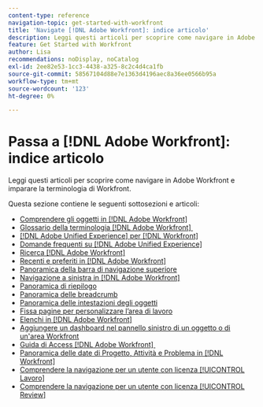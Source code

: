 ```yaml
---
content-type: reference
navigation-topic: get-started-with-workfront
title: 'Navigate [!DNL Adobe Workfront]: indice articolo'
description: Leggi questi articoli per scoprire come navigare in Adobe Workfront e imparare la terminologia di Workfront.
feature: Get Started with Workfront
author: Lisa
recommendations: noDisplay, noCatalog
exl-id: 2ee82e53-1cc3-4438-a325-8c2c4d4ca1fb
source-git-commit: 58567104d88e7e1363d4196aec8a36ee0566b95a
workflow-type: tm+mt
source-wordcount: '123'
ht-degree: 0%

---
```


# Passa a [!DNL Adobe Workfront]: indice articolo

<!-- Audited: 12/2023 -->

Leggi questi articoli per scoprire come navigare in Adobe Workfront e imparare la terminologia di Workfront.

Questa sezione contiene le seguenti sottosezioni e articoli:

* [Comprendere gli oggetti in [!DNL Adobe Workfront]](../../workfront-basics/navigate-workfront/workfront-navigation/understand-objects.md)
* [Glossario della terminologia  [!DNL Adobe Workfront] &#x200B;](../../workfront-basics/navigate-workfront/workfront-navigation/workfront-terminology-glossary.md)
* [[!DNL Adobe Unified Experience] per  [!DNL Workfront]](/help/quicksilver/workfront-basics/navigate-workfront/workfront-navigation/adobe-unified-experience.md)
* [Domande frequenti su [!DNL Adobe Unified Experience]](/help/quicksilver/workfront-basics/navigate-workfront/workfront-navigation/unified-experience-faq.md)
* [Ricerca [!DNL Adobe Workfront]](../../workfront-basics/navigate-workfront/search/search.md)
* [Recenti e preferiti in [!DNL Adobe Workfront]](../../workfront-basics/navigate-workfront/recent-and-favorites/recent-and-favorites.md)
* [Panoramica della barra di navigazione superiore](../../workfront-basics/the-new-workfront-experience/global-navigation-overview.md)
* [Navigazione a sinistra in [!DNL Adobe Workfront]](../../workfront-basics/the-new-workfront-experience/simplified-left-navigation.md)
* [Panoramica di riepilogo](../../workfront-basics/the-new-workfront-experience/summary-overview.md)
* [Panoramica delle breadcrumb](../../workfront-basics/the-new-workfront-experience/breadcrumb-overview.md)
* [Panoramica delle intestazioni degli oggetti](../../workfront-basics/the-new-workfront-experience/new-object-headers.md)
* [Fissa pagine per personalizzare l’area di lavoro](../../workfront-basics/the-new-workfront-experience/pin-pages.md)
* [Elenchi in [!DNL Adobe Workfront]](../../workfront-basics/navigate-workfront/use-lists/lists.md)
* [Aggiungere un dashboard nel pannello sinistro di un oggetto o di un&#39;area Workfront](/help/quicksilver/workfront-basics/manage-your-account-and-profile/configuring-your-user-profile/create-custom-tabs.md)
* [Guida di Access [!DNL Adobe Workfront] &#x200B;](../../workfront-basics/navigate-workfront/workfront-navigation/access-workfront-help.md)
* [Panoramica delle date di Progetto, Attività e Problema in [!DNL Workfront]](../../workfront-basics/navigate-workfront/workfront-navigation/definitions-pti-dates.md)
* [Comprendere la navigazione per un utente con licenza [!UICONTROL Lavoro]](../../workfront-basics/navigate-workfront/workfront-navigation/worker-global-navigation-bar.md)
* [Comprendere la navigazione per un utente con licenza [!UICONTROL Review]](../../workfront-basics/navigate-workfront/workfront-navigation/reviewer-global-navigation-bar.md)
